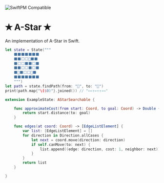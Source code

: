 ![SwiftPM Compatible](https://img.shields.io/badge/SwiftPM-Compatible-brightgreen.svg)

# ✭ A-Star ✭

An implementation of A-Star in Swift.

```swift
let state = State("""
    ⬛⬛⬛⬛⬛⬛⬛
    ⬛⬛⬜⬜🌷⬛⬛
    ⬛⬜⬜⬛⬛⬜⬛
    ⬛⬛⬜⬜⬛⬜⬛
    ⬛🥀⬛⬜⬜🐝⬛
    ⬛⬛⬛⬛⬛⬛⬛
    """)
let path = state.findPath(from: "🐝", to: "🌷")
print(path.map{"\($0)"}.joined()) // "←←↑←↑↑→→"

extension ExampleState: AStarSearchable {

    func approximateCost(from start: Coord, to goal: Coord) -> Double {
        return start.distance(to: goal)
    }

    func edges(at coord: Coord) -> [EdgeListElement] {
        var list: [EdgeListElement] = []
        for direction in Direction.allCases {
            let next = coord.move(direction: direction)
            if self.canMove(to: next) {
                list.append((edge: direction, cost: 1, neighbor: next))
            }
        }
        return list
    }

}
```
